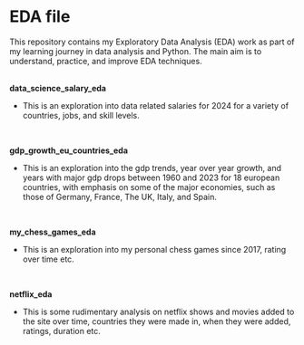 # EDA file

This repository contains my Exploratory Data Analysis (EDA) work as part of my learning journey in data analysis and Python. The main aim is to understand, practice, and improve EDA techniques.<br>
<br>

**data_science_salary_eda**
- This is an exploration into data related salaries for 2024 for a variety of countries, jobs, and skill levels.
<br>

**gdp_growth_eu_countries_eda**
- This is an exploration into the gdp trends, year over year growth, and years with major gdp drops between 1960 and 2023 for 18 european countries, with emphasis on some of the major economies, such as those of Germany, France, The UK, Italy, and Spain.
<br>

**my_chess_games_eda**
- This is an exploration into my personal chess games since 2017, rating over time etc.
<br>

**netflix_eda**
- This is some rudimentary analysis on netflix shows and movies added to the site over time, countries they were made in, when they were added, ratings, duration etc.
<br>